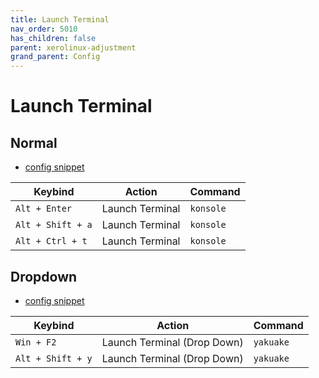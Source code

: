 ```yaml
---
title: Launch Terminal
nav_order: 5010
has_children: false
parent: xerolinux-adjustment
grand_parent: Config
---
```



# Launch Terminal


## Normal

* [config snippet](https://github.com/samwhelp/note-about-xerolinux/blob/gh-pages/_demo/adjustment/xerolinux/part/xerolinux-keybind-main/config/xerolinux/kglobalshortcutsrc#L277-#L281)

| Keybind          | Action         | Command                     |
| ----------------- | ------------- | --------------------------- |
| `Alt + Enter`     | Launch Terminal | `konsole`                 |
| `Alt + Shift + a` | Launch Terminal | `konsole`                 |
| `Alt + Ctrl + t`  | Launch Terminal | `konsole`                 |


## Dropdown

* [config snippet](https://github.com/samwhelp/note-about-xerolinux/blob/gh-pages/_demo/adjustment/xerolinux/part/xerolinux-keybind-main/config/xerolinux/kglobalshortcutsrc#L359-381)

| Keybind          | Action                      | Command                     |
| ----------------- | ------------------------- | ---------------------------- |
| `Win + F2` | Launch Terminal (Drop Down) | `yakuake` |
| `Alt + Shift + y` | Launch Terminal (Drop Down) | `yakuake` |
